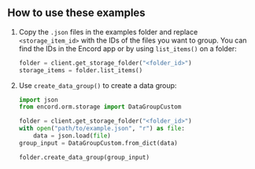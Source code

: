 ## How to use these examples

1. Copy the `.json` files in the examples folder and replace `<storage_item_id>` with the IDs of the files you want to group. You can find the IDs in the Encord app or by using `list_items()` on a folder:

   ```python
   folder = client.get_storage_folder("<folder_id>")
   storage_items = folder.list_items()
   ```

1. Use `create_data_group()` to create a data group:

   ```python
   import json
   from encord.orm.storage import DataGroupCustom

   folder = client.get_storage_folder("<folder_id>")
   with open("path/to/example.json", "r") as file:
       data = json.load(file)
   group_input = DataGroupCustom.from_dict(data)

   folder.create_data_group(group_input)
   ```
